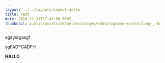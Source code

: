 ```yaml
---
layout: ../../layouts/Layout.astro
title: Test
date: 2024-12-31T17:43:00.000Z
thumbnail: public/assets/aktuelles/images/wahlprogramm-vorstellung-_-bundestagswahl-2025.jpg
---
```


sgaysrgasgf

sgFADFGADFH

**HALLO**
